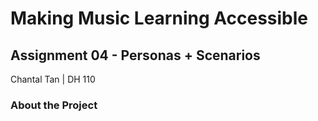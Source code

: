 # **Making Music Learning Accessible**
## Assignment 04 - Personas + Scenarios
Chantal Tan | DH 110

### About the Project
